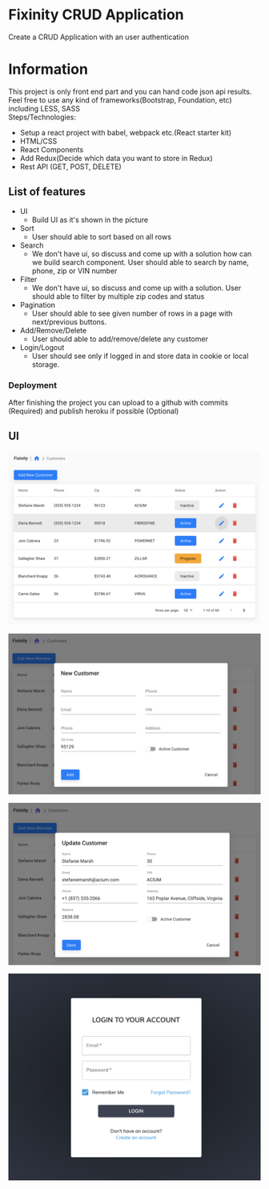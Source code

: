 # Fixinity CRUD Application

Create a CRUD Application with an user authentication

# Information

This project is only front end part and you can hand code json api results.
Feel free to use any kind of frameworks(Bootstrap, Foundation, etc) including LESS, SASS 
<br>Steps/Technologies:
* Setup a react project with babel, webpack etc.(React starter kit)
* HTML/CSS
* React Components
* Add Redux(Decide which data you want to store in Redux)
* Rest API (GET, POST, DELETE)

## List of features

* UI 
    * Build UI as it's shown in the picture
* Sort
    * User should able to sort based on all rows
* Search
    * We don't have ui, so discuss and come up with a solution how can we 
    build search component. User should able to search by name, phone, zip or VIN number
* Filter
    * We don't have ui, so discuss and come up with a solution.
    User should able to filter by multiple zip codes and status
* Pagination
    * User should able to see given number of rows in a page with next/previous buttons.
* Add/Remove/Delete
    * User should able to add/remove/delete any customer
* Login/Logout
    * User should see only if logged in and store data in cookie or local storage.

### Deployment

After finishing the project you can upload to a github with commits (Required) and publish heroku if possible (Optional) 

## UI

[![UI](customers.png)]()

[![UI](customers-new.png)]()

[![UI](customers-update.png)]()

[![UI](customers-login.png)]()
